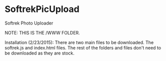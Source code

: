 # SoftrekPicUpload
Softrek Photo Uploader

NOTE: THIS IS THE /WWW FOLDER. 

Installation (2/23/2015):
  There are two main files to be downloaded. The softrek.js and index.html files. The rest of the folders and files don't need to 
  be downloaded as they are stock.

